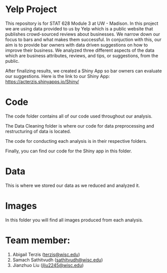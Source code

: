 # Yelp Project
This repository is for STAT 628 Module 3 at UW - Madison. In this project we are using data provided to us by Yelp which is a public website that publishes crowd-sourced reviews about businesses. We narrow down our focus to bars and what makes them successful. In conjuction with this, our aim is to provide bar owners with data driven suggestions on how to improve their business. We analyzed three different aspects of the data which are business attributes, reviews, and tips, or suggestions, from the public. 

After finalizing results, we created a Shiny App so bar owners can evaluate our suggestions. Here is the link to our Shiny App: https://acterzis.shinyapps.io/Shiny/

# Code
The code folder contains all of our code used throughout our analysis. 

The Data Cleaning folder is where our code for data preprocessing and restructuring of data is located.

The code for conducting each analysis is in their respective folders.

Finally, you can find our code for the Shiny app in this folder. 

# Data
This is where we stored our data as we reduced and analyzed it.

# Images
In this folder you will find all images produced from each analysis.

# Team member:
1. Abigail Terzis (terzis@wisc.edu)
2. Samach Sathitvudh (sathitvudh@wisc.edu)
3. Jianzhuo Liu (jliu2245@wisc.edu)
